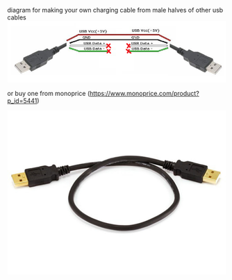 
diagram for making your own charging cable from male halves of other usb cables
![diagram](usb%20a-to-a%20male-to-male%20pinout%20diagram.png)

or buy one from monoprice (https://www.monoprice.com/product?p_id=5441)

![monoprice cable](usb%20a-to-a%20male-to-male%20for%20charging.jpg)

